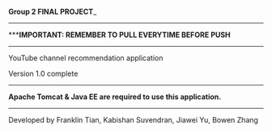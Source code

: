 ______________Group 2 FINAL PROJECT_______________


************************************************************************
*************IMPORTANT: REMEMBER TO PULL EVERYTIME BEFORE PUSH**********
************************************************************************


YouTube channel recommendation application

Version 1.0 complete

*************************************************************
**Apache Tomcat & Java EE are required to use this application.**
*************************************************************

Developed by Franklin Tian, Kabishan Suvendran, Jiawei Yu, Bowen Zhang


